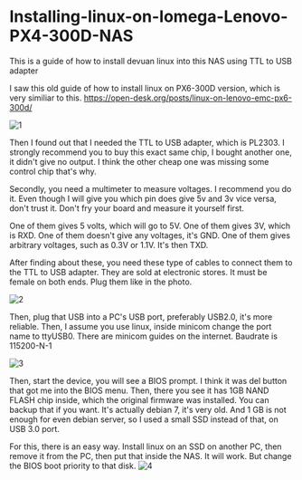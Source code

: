# Installing-linux-on-Iomega-Lenovo-PX4-300D-NAS
This is a guide of how to install devuan linux into this NAS using TTL to USB adapter

I saw this old guide of how to install linux on  PX6-300D version, which is very similiar to this. 
https://open-desk.org/posts/linux-on-lenovo-emc-px6-300d/

![1](https://user-images.githubusercontent.com/76133742/217362709-4a67b757-c5ec-4994-b014-a3994813c23e.png)

Then I found out that I needed the TTL to USB adapter, which is PL2303. I strongly recommend you to buy this exact same chip, I bought another one, it didn't give no output. I think the other cheap one was missing some control chip that's why. 

Secondly, you need a multimeter to measure voltages. I recommend you do it. Even though I will give you which pin does give 5v and 3v vice versa, don't trust it. Don't fry your board and measure it yourself first. 

One of them gives 5 volts, which will go to 5V.
One of them gives 3V, which is RXD.
One of them doesn't give any voltages, it's GND.
One of them gives arbitrary voltages, such as 0.3V or 1.1V. It's then TXD.

After finding about these, you need these type of cables to connect them to the TTL to USB adapter. They are sold at electronic stores. It must be female on both ends. Plug them like in the photo.

![2](https://user-images.githubusercontent.com/76133742/217362803-7c462e20-00ba-4cdf-b3d6-fda6f0170df2.jpg)

Then, plug that USB into a PC's USB port, preferably USB2.0, it's more reliable. Then, I assume you use linux, inside minicom change the port name to ttyUSB0. There are minicom guides on the internet. Baudrate is 115200-N-1

![3](https://user-images.githubusercontent.com/76133742/217362888-4cc53d42-6889-4eed-a561-1d6fdfe1fc14.jpg)


Then, start the device, you will see a BIOS prompt. I think it was del button that got me into the BIOS menu. Then, there you see it has 1GB NAND FLASH chip inside, which the original firmware was installed. You can backup that if you want. It's actually debian 7, it's very old. And 1 GB is not enough for even debian server, so I used a small SSD instead of that, on USB 3.0 port. 

For this, there is an easy way. Install linux on an SSD on another PC, then remove it from the PC, then put that inside the NAS. It will work. But change the BIOS boot priority to that disk. 
![4](https://user-images.githubusercontent.com/76133742/217363093-81c7aa54-5fcc-4bf0-b5d4-019dfa6a5d62.jpg)
